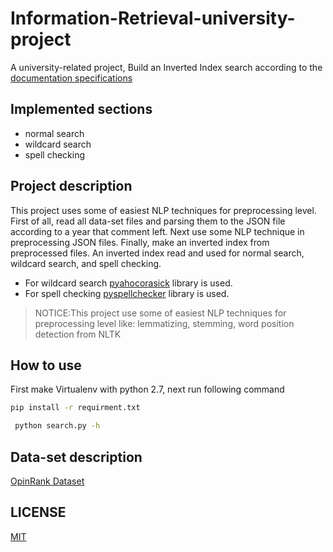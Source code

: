 # Information-Retrieval-university-project
A university-related project, Build an Inverted Index search according to the [documentation specifications](https://github.com/erfanlinman/Information-Retrieval-university-project/blob/master/documents/IR-Hmwrk1-9697-02.pdf)

## Implemented sections
* normal search 
* wildcard search
* spell checking

## Project description
This project uses some of easiest NLP techniques for preprocessing level. First of all, read all data-set files and parsing them to the JSON file according to a year that comment left. Next use some NLP technique in preprocessing JSON files. Finally, make an inverted index from preprocessed files. An inverted index read and used for normal search, wildcard search, and spell checking.

* For wildcard search [pyahocorasick](https://github.com/WojciechMula/pyahocorasick) library is used.
* For spell checking [pyspellchecker](https://github.com/barrust/pyspellchecker) library is used.

> NOTICE:This project use some of easiest NLP techniques for preprocessing level like: lemmatizing, stemming, word position detection from NLTK

## How to use
First make Virtualenv with python 2.7, next run following command
```bash
pip install -r requirment.txt
```
```bash
 python search.py -h
 ```

## Data-set description
[OpinRank Dataset](http://kavita-ganesan.com/entity-ranking-data/)

## LICENSE
[MIT](https://github.com/erfanlinman/Information-Retrieval-university-project/blob/master/LICENSE)